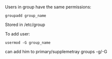 Users in group have the same permissions:

```
groupadd group_name
```

Stored in /etc/group

To add user:

```
usermod -G group_name
```

can add him to primary/supplemetray groups -g/-G